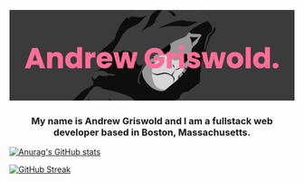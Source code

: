 ![Masterhead](/bannerImageProfile.png)
<h3 align="center">My name is Andrew Griswold and I am a fullstack web developer based in Boston, Massachusetts.
</h3>

[![Anurag's GitHub stats](https://github-readme-stats.vercel.app/api?username=ThaGrza&show_icons=true&theme=dracula)](https://github.com/anuraghazra/github-readme-stats)

[![GitHub Streak](https://github-readme-streak-stats.herokuapp.com/?user=ThaGrza&theme=dracula)](https://git.io/streak-stats)
